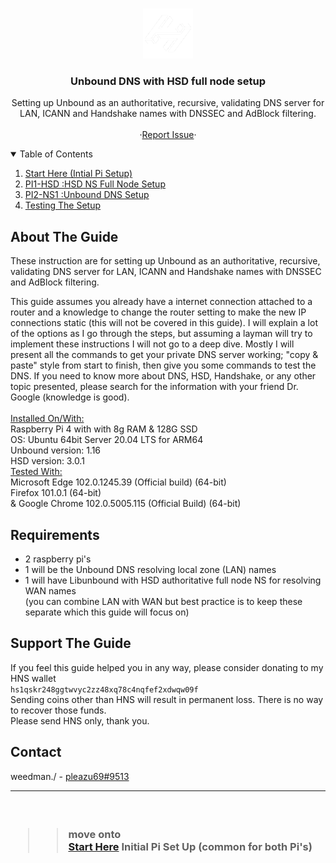 <!-- PROJECT LOGO -->
<br />
<p align="center">
  <a href="https://github.com/Cloudchain_Main/guides">
    <img src="images/hnslogo.png" alt="HNSLogo" width="80" height="80">
  </a>

  <h3 align="center">Unbound DNS with HSD full node setup</h3>

  <p align="center">
    Setting up Unbound as an authoritative, recursive, validating DNS server for LAN, ICANN and Handshake names with DNSSEC and AdBlock filtering.
    <br />
    <br />
    ·<a href="https://github.com/abutler69/Unbound-HSD-DNSSEC-Guide/issues">Report Issue</a>·
  </p>
</p>



<!-- TABLE OF CONTENTS -->
<details open="open">
  <summary>Table of Contents</summary>
  <ol>
    <li>
      <a href="./Start.md">Start Here (Intial Pi Setup)</a>
    </li>
        <li>
      <a href="./PI1-HSD_setup.md">PI1-HSD :HSD NS Full Node Setup</a>
    </li>
        <li>
      <a href="./PI2-Unbound_setup.md">PI2-NS1 :Unbound DNS Setup</a>
    </li>
    <li>
      <a href="./Testing_setup.md">Testing The Setup</a>
    </li>
  </ol>
</details>



<!-- ABOUT THE GUIDE -->
## About The Guide

These instruction are for setting up Unbound as an authoritative, recursive, validating DNS server for LAN, ICANN and Handshake names with DNSSEC and AdBlock filtering. <br/> 

This guide assumes you already have a internet connection attached to a router and a knowledge to change the router setting to make the new IP connections static (this will not be covered in this guide). I will explain a lot of the options as I go through the steps, but assuming a layman will try to implement these instructions I will not go to a deep dive.  Mostly I will present all the commands to get your private DNS server working; "copy & paste" style from start to finish, then give you some commands to test the DNS.  If you need to know more about DNS, HSD, Handshake, or any other topic presented, please search for the information with  your friend Dr. Google (knowledge is good).<br/><br/><u>Installed On/With:</u><br/> Raspberry Pi 4 with with 8g RAM & 128G SSD  <br/>
 OS: Ubuntu 64bit Server 20.04 LTS for ARM64 <br/>
 Unbound version: 1.16 <br/>
HSD version: 3.0.1 <br/>
<u>Tested With:</u> <br/>
Microsoft Edge 102.0.1245.39 (Official build) (64-bit) <br/> Firefox 101.0.1 (64-bit) <br/> & Google Chrome 102.0.5005.115 (Official Build) (64-bit)





<!--REQUIREMENTS -->
## Requirements
  - 2 raspberry pi's  
  - 1 will be the Unbound DNS resolving local zone (LAN) names
  - 1  will have Libunbound with HSD authoritative full node NS for resolving WAN names <br />
  (you can combine LAN with WAN but best practice is to keep these separate which this guide will focus on)



<!-- DONATIMG -->
## Support The Guide

If you feel this guide helped you in any way, please consider donating to my HNS wallet <br/>  `hs1qskr248ggtwvyc2zz48xq78c4nqfef2xdwqw09f`  <br/>
Sending coins other than HNS will result in permanent loss. There is no way to recover those funds.  
Please send HNS only, thank you.


<!-- CONTACT -->
## Contact

weedman./ - [pleazu69#9513](https://discordapp.com/users/786316515086827540)

<hr/>
<H3>
<BR/>

>>move onto <br/>
 [Start Here](./Start.md) Initial Pi Set Up (common for both Pi's) </h3>